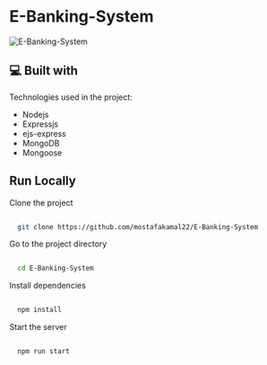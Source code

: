# E-Banking-System

![E-Banking-System](https://socialify.git.ci/mostafakamal22/E-Banking-System/image?description=1&language=1&name=1&owner=1&pattern=Formal%20Invitation&stargazers=1&theme=Auto)

<h2>💻 Built with</h2>

Technologies used in the project:

*   Nodejs
*   Expressjs
*   ejs-express
*   MongoDB
*   Mongoose

## Run Locally


Clone the project


```bash

  git clone https://github.com/mostafakamal22/E-Banking-System

```


Go to the project directory


```bash

  cd E-Banking-System

```


Install dependencies


```bash

  npm install

```

Start the server


```bash

  npm run start

```

